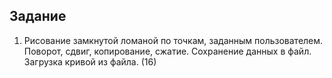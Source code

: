 ## Задание

1. Рисование замкнутой ломаной по точкам, заданным пользователем.
   Поворот, сдвиг, копирование, сжатие. Сохранение данных в файл.
   Загрузка кривой из файла. (16)
